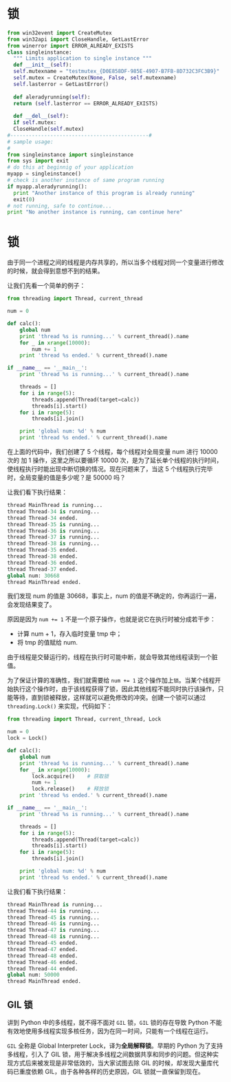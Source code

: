 # 锁

```py
from win32event import CreateMutex
from win32api import CloseHandle, GetLastError
from winerror import ERROR_ALREADY_EXISTS
class singleinstance:
  """ Limits application to single instance """
  def __init__(self):
  self.mutexname = "testmutex_{D0E858DF-985E-4907-B7FB-8D732C3FC3B9}"
  self.mutex = CreateMutex(None, False, self.mutexname)
  self.lasterror = GetLastError()
  
  def aleradyrunning(self):
  return (self.lasterror == ERROR_ALREADY_EXISTS)
  
  def __del__(self):
  if self.mutex:
  CloseHandle(self.mutex)
#---------------------------------------------#
# sample usage:
#
from singleinstance import singleinstance
from sys import exit
# do this at beginnig of your application
myapp = singleinstance()
# check is another instance of same program running
if myapp.aleradyrunning():
  print "Another instance of this program is already running"
  exit(0)
# not running, safe to continue...
print "No another instance is running, can continue here"
```

# 锁

由于同一个进程之间的线程是内存共享的，所以当多个线程对同一个变量进行修改的时候，就会得到意想不到的结果。

让我们先看一个简单的例子：

```python
from threading import Thread, current_thread

num = 0

def calc():
    global num
    print 'thread %s is running...' % current_thread().name
    for _ in xrange(10000):
        num += 1
    print 'thread %s ended.' % current_thread().name

if __name__ == '__main__':
    print 'thread %s is running...' % current_thread().name

    threads = []
    for i in range(5):
        threads.append(Thread(target=calc))
        threads[i].start()
    for i in range(5):
        threads[i].join()

    print 'global num: %d' % num
    print 'thread %s ended.' % current_thread().name
```

在上面的代码中，我们创建了 5 个线程，每个线程对全局变量 num 进行 10000 次的 加 1 操作，这里之所以要循环 10000 次，是为了延长单个线程的执行时间，使线程执行时能出现中断切换的情况。现在问题来了，当这 5 个线程执行完毕时，全局变量的值是多少呢？是 50000 吗？

让我们看下执行结果：

```python
thread MainThread is running...
thread Thread-34 is running...
thread Thread-34 ended.
thread Thread-35 is running...
thread Thread-36 is running...
thread Thread-37 is running...
thread Thread-38 is running...
thread Thread-35 ended.
thread Thread-38 ended.
thread Thread-36 ended.
thread Thread-37 ended.
global num: 30668
thread MainThread ended.
```

我们发现 num 的值是 30668，事实上，num 的值是不确定的，你再运行一遍，会发现结果变了。

原因是因为 `num += 1` 不是一个原子操作，也就是说它在执行时被分成若干步：

- 计算 num + 1，存入临时变量 tmp 中；
- 将 tmp 的值赋给 num.

由于线程是交替运行的，线程在执行时可能中断，就会导致其他线程读到一个脏值。

为了保证计算的准确性，我们就需要给 `num += 1` 这个操作加上`锁`。当某个线程开始执行这个操作时，由于该线程获得了锁，因此其他线程不能同时执行该操作，只能等待，直到锁被释放，这样就可以避免修改的冲突。创建一个锁可以通过 `threading.Lock()` 来实现，代码如下：

```python
from threading import Thread, current_thread, Lock

num = 0
lock = Lock()

def calc():
    global num
    print 'thread %s is running...' % current_thread().name
    for _ in xrange(10000):
        lock.acquire()    # 获取锁
        num += 1
        lock.release()    # 释放锁
    print 'thread %s ended.' % current_thread().name

if __name__ == '__main__':
    print 'thread %s is running...' % current_thread().name

    threads = []
    for i in range(5):
        threads.append(Thread(target=calc))
        threads[i].start()
    for i in range(5):
        threads[i].join()

    print 'global num: %d' % num
    print 'thread %s ended.' % current_thread().name
```

让我们看下执行结果：

```python
thread MainThread is running...
thread Thread-44 is running...
thread Thread-45 is running...
thread Thread-46 is running...
thread Thread-47 is running...
thread Thread-48 is running...
thread Thread-45 ended.
thread Thread-47 ended.
thread Thread-48 ended.
thread Thread-46 ended.
thread Thread-44 ended.
global num: 50000
thread MainThread ended.
```

## GIL 锁

讲到 Python 中的多线程，就不得不面对 `GIL` 锁，`GIL` 锁的存在导致 Python 不能有效地使用多线程实现多核任务，因为在同一时间，只能有一个线程在运行。

`GIL` 全称是 Global Interpreter Lock，译为**全局解释锁**。早期的 Python 为了支持多线程，引入了 GIL 锁，用于解决多线程之间数据共享和同步的问题。但这种实现方式后来被发现是非常低效的，当大家试图去除 GIL 的时候，却发现大量库代码已重度依赖 GIL，由于各种各样的历史原因，GIL 锁就一直保留到现在。
